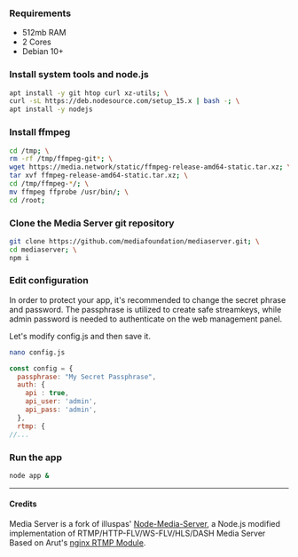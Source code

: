 ### Requirements
- 512mb RAM
- 2 Cores
- Debian 10+

### Install system tools and node.js
```bash
apt install -y git htop curl xz-utils; \
curl -sL https://deb.nodesource.com/setup_15.x | bash -; \
apt install -y nodejs
```

### Install ffmpeg
```bash
cd /tmp; \
rm -rf /tmp/ffmpeg-git*; \
wget https://media.network/static/ffmpeg-release-amd64-static.tar.xz; \
tar xvf ffmpeg-release-amd64-static.tar.xz; \
cd /tmp/ffmpeg-*/; \
mv ffmpeg ffprobe /usr/bin/; \
cd /root;
```

### Clone the Media Server git repository
 ```bash
git clone https://github.com/mediafoundation/mediaserver.git; \
cd mediaserver; \
npm i
```

### Edit configuration
In order to protect your app, it's recommended to change the secret phrase and password. The passphrase is utilized to create safe streamkeys, while admin password is needed to authenticate on the web management panel.

Let's modify config.js and then save it.
```bash
nano config.js
```

```js title="mediaserver/config.js"
const config = {
  passphrase: "My Secret Passphrase",
  auth: {
    api : true,
    api_user: 'admin',
    api_pass: 'admin',
  },
  rtmp: {
//...
```
### Run the app

```bash
node app &
```

---

#### Credits

Media Server is a fork of illuspas' [Node-Media-Server](https://github.com/illuspas/Node-Media-Server), a Node.js modified implementation of RTMP/HTTP-FLV/WS-FLV/HLS/DASH Media Server Based on Arut's [nginx RTMP Module](https://github.com/arut/nginx-rtmp-module).
